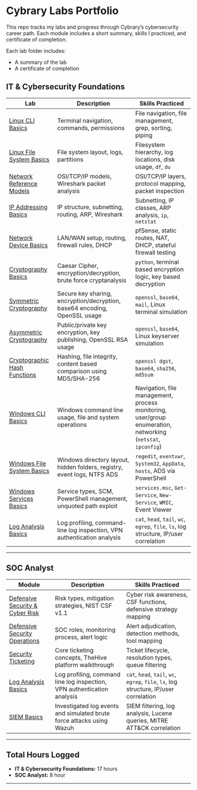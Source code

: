 # Cybrary Labs Portfolio

This repo tracks my labs and progress through Cybrary’s cybersecurity career path. Each module includes a short summary, skills I practiced, and certificate of completion. 

Each lab folder includes:
- A summary of the lab
- A certificate of completion

## IT & Cybersecurity Foundations 

| Lab | Description | Skills Practiced |
|-----|-------------|------------------|
| [Linux CLI Basics](./it-cybersecurity-foundations/linux-cli-basics) | Terminal navigation, commands, permissions | File navigation, file management, grep, sorting, piping |
| [Linux File System Basics](./it-cybersecurity-foundations/linux-file-system-basics) | File system layout, logs, partitions | Filesystem hierarchy, log locations, disk usage, `df`, `du` |
| [Network Reference Models](./it-cybersecurity-foundations/network-reference-models) | OSI/TCP/IP models, Wireshark packet analysis | OSI/TCP/IP layers, protocol mapping, packet inspection |
| [IP Addressing Basics](./it-cybersecurity-foundations/ip-addressing-basics) | IP structure, subnetting, routing, ARP, Wireshark | Subnetting, IP classes, ARP analysis, `ip`, `netstat` |
| [Network Device Basics](./it-cybersecurity-foundations/network-device-basics) | LAN/WAN setup, routing, firewall rules, DHCP | pfSense, static routes, NAT, DHCP, stateful firewall testing |
| [Cryptography Basics](./it-cybersecurity-foundations/cryptography-basics) | Caesar Cipher, encryption/decryption, brute force cryptanalysis | `python`, terminal based encryption logic, key based decryption |
| [Symmetric Cryptography](./it-cybersecurity-foundations/symmetric-cryptography) | Secure key sharing, encryption/decryption, base64 encoding, OpenSSL usage | `openssl`, `base64`, `mail`, Linux terminal simulation |
| [Asymmetric Cryptography](./it-cybersecurity-foundations/asymmetric-cryptography) | Public/private key encryption, key publishing, OpenSSL RSA usage | `openssl`, `base64`, Linux keyserver simulation |
| [Cryptographic Hash Functions](./it-cybersecurity-foundations/cryptographic-hash-functions) | Hashing, file integrity, content based comparison using MD5/SHA-256 | `openssl dgst`, `base64`, `sha256`, `md5sum` |
| [Windows CLI Basics](./it-cybersecurity-foundations/windows-cli-basic) | Windows command line usage, file and system operations | Navigation, file management, process monitoring, user/group enumeration, networking (`netstat`, `ipconfig`) |
| [Windows File System Basics](./it-cybersecurity-foundations/windows-file-system-basics) | Windows directory layout, hidden folders, registry, event logs, NTFS ADS | `regedit`, `eventvwr`, `System32`, `AppData`, `hosts`, ADS via PowerShell |
| [Windows Services Basics](./it-cybersecurity-foundations/windows-services) | Service types, SCM, PowerShell management, unquoted path exploit | `services.msc`, `Get-Service`, `New-Service`, `WMIC`, Event Viewer |
| [Log Analysis Basics](./soc-analyst/log-analysis-basics) | Log profiling, command-line log inspection, VPN authentication analysis | `cat`, `head`, `tail`, `wc`, `egrep`, `file`, `ls`, log structure, IP/user correlation |



---

## SOC Analyst 

| Module | Description | Skills Practiced |
|--------|-------------|------------------|
| [Defensive Security & Cyber Risk](./soc-analyst/defensive-security-and-cyber-risk) | Risk types, mitigation strategies, NIST CSF v1.1 | Cyber risk awareness, CSF functions, defensive strategy mapping |
| [Defensive Security Operations](./soc-analyst/defensive-security-operations) | SOC roles, monitoring process, alert logic | Alert adjudication, detection methods, tool mapping |
| [Security Ticketing](./soc-analyst/security-ticketing) | Core ticketing concepts, TheHive platform walkthrough | Ticket lifecycle, resolution types, queue filtering |
| [Log Analysis Basics](./soc-analyst/log-analysis-basics) | Log profiling, command line log inspection, VPN authentication analysis | `cat`, `head`, `tail`, `wc`, `egrep`, `file`, `ls`, log structure, IP/user correlation |
| [SIEM Basics](./siem-basics) | Investigated log events and simulated brute force attacks using Wazuh | SIEM filtering, log analysis, Lucene queries, MITRE ATT&CK correlation |


---


## Total Hours Logged

-  **IT & Cybersecurity Foundations:** 17 hours 
-  **SOC Analyst:** 8 hour 

---
